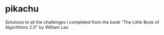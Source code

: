 # pikachu
Solutions to all the challenges i completed from the book "The Little Book of Algorithims 2.0" by William Lau
